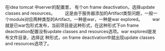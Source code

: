 在idea tomcat 中server的配置里，
有个on frame deactivation，选择update classes and resources。
　　这是由于服务器添加的Artifact类型问题，一般一个module对应两种类型的Artifact，一种是war，一种是war explored。
　　war就是已war包形式发布，当前项目是这种形式，在这种形式下on frame deactivation配置没有update classes and resources选项。war explored是发布文件目录，选择这 种形式，on frame deactivation中就出现update classes and resources选项了。